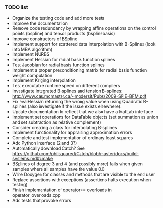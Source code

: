 ### TODO list
- Organize the testing code and add more tests 
- Improve the documentation
- Remove code redundancy by wrapping affine operations on the control points (bspline) and tensor products (bsplinebasis)
- Improve constructors of BSpline
- Implement support for scattered data interpolation with B-Splines (look into MBA algorithm)
- Implement NURBS
- Implement Hessian for radial basis function splines
- Test Jacobian for radial basis function splines
- Implement a proper preconditioning matrix for radial basis function weight computation
- Implement Kriging interpolation
- Test executable runtime speed on different compilers
- Investigate integrated B-splines and tension B-splines: http://www.cas.mcmaster.ca/~modersit/Pubs/2009-SPIE-BFM.pdf
- Fix evalHessian returning the wrong value when using Quadratic B-splines (also investigate if the issue exists elsewhere).
- Update documentation to reflect that we also have a MatLab interface
- Implement set operations for DataTable objects (set summation as union and set subtraction as relative complement)
- Consider creating a class for interpolating B-splines
- Implement functionality for appraising approximation errors
- Complete and test implementation of ordinary least squares
- Add Python interface (2 and 3?)
- Automatically download Catch? See https://github.com/philsquared/Catch/blob/master/docs/build-systems.md#cmake
- BSplines of degree 3 and 4 (and possibly more) fails when given samples where all samples have the value 0.0
- Write Doxygen for classes and methods that are visible to the end user
- Replace assertions with exceptions (assertions halts execution when testing)
- Finish implementation of operator== overloads in operator_overloads.cpp
- Add tests that provoke errors
